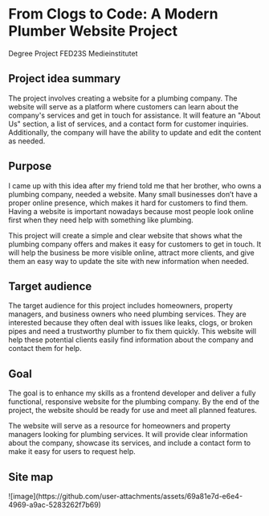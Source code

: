 <h1>From Clogs to Code: A Modern Plumber Website Project</h1>
Degree Project FED23S Medieinstitutet

<h2>Project idea summary</h2>
The project involves creating a website for a plumbing company. The website will serve as a platform where customers can learn about the company's services and get in touch for assistance. It will feature an "About Us" section, a list of services, and a contact form for customer inquiries. Additionally, the company will have the ability to update and edit the content as needed.

<h2>Purpose</h2>
I came up with this idea after my friend told me that her brother, who owns a plumbing company, needed a website. Many small businesses don’t have a proper online presence, which makes it hard for customers to find them. Having a website is important nowadays because most people look online first when they need help with something like plumbing.

This project will create a simple and clear website that shows what the plumbing company offers and makes it easy for customers to get in touch. It will help the business be more visible online, attract more clients, and give them an easy way to update the site with new information when needed.

<h2>Target audience</h2>
The target audience for this project includes homeowners, property managers, and business owners who need plumbing services. They are interested because they often deal with issues like leaks, clogs, or broken pipes and need a trustworthy plumber to fix them quickly. This website will help these potential clients easily find information about the company and contact them for help.

<h2>Goal</h2>

The goal is to enhance my skills as a frontend developer and deliver a fully functional, responsive website for the plumbing company. By the end of the project, the website should be ready for use and meet all planned features.

The website will serve as a resource for homeowners and property managers looking for plumbing services. It will provide clear information about the company, showcase its services, and include a contact form to make it easy for users to request help.

<h2>Site map</h2>
![image](https://github.com/user-attachments/assets/69a81e7d-e6e4-4969-a9ac-5283262f7b69)








